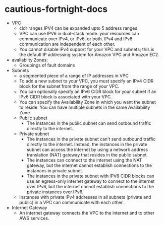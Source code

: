 # cautious-fortnight-docs
- VPC
  - cidr ranges IPV4 can be expanded upto 5 address ranges
  - VPC can use IPV6 in dual-stack mode. your resources can communicate over IPv4, or IPv6, or both. IPv4 and IPv6 communication are independent of each other. 
  - You cannot disable IPv4 support for your VPC and subnets; this is the default IP addressing system for Amazon VPC and Amazon EC2.  
- avaliablity Zones:
  - Groupings of fault domains
- Subnets
  -  a segmented piece of a range of IP addresses in VPC
  -  To add a new subnet to your VPC, you must specify an IPv4 CIDR block for the subnet from the range of your VPC.
  -  You can optionally specify an IPv6 CIDR block for your subnet if an IPv6 CIDR block is associated with your VPC. 
  -  You can specify the Availability Zone in which you want the subnet to reside. You can have multiple subnets in the same Availability Zone.
  -  Public subnet
     - The instances in the public subnet can send outbound traffic directly to the internet.
  - Private subnet
    - The instances in the private subnet can't send outbound traffic directly to the internet. Instead, the instances in the private subnet can access the internet by using a network address translation (NAT) gateway that resides in the public subnet.
    - The instances can connect to the internet using the NAT gateway, but the internet cannot establish connections to the instances in private subnet.
    - The instances in the private subnet with IPV6 CIDR blocks can use an egress-only internet gateway to connect to the internet over IPv6, but the internet cannot establish connections to the private instances over IPv6.
  - Instances with private IPv4 addresses in all subnets (private and public) in a VPC can communicate with each other. 
- Internet Gateway
  - An internet gateway connects the VPC to the internet and to other AWS services.  

